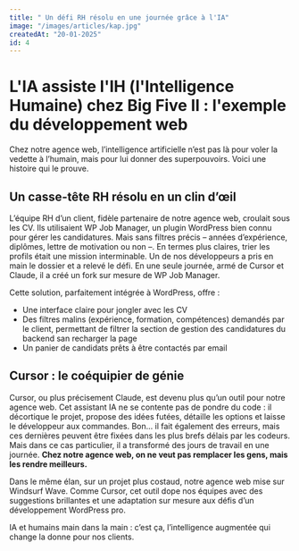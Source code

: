 ```yaml
--- 
title: " Un défi RH résolu en une journée grâce à l'IA" 
image: "/images/articles/kap.jpg" 
createdAt: "20-01-2025" 
id: 4 
--- 
```

# L'IA assiste l'IH (l'Intelligence Humaine) chez Big Five II : l'exemple du développement web

Chez notre agence web, l’intelligence artificielle n’est pas là pour voler la vedette à l’humain, mais pour lui donner des superpouvoirs. 
Voici une histoire qui le prouve.

## Un casse-tête RH résolu en un clin d’œil

L’équipe RH d’un client, fidèle partenaire de notre agence web, croulait sous les CV. Ils utilisaient WP Job Manager, un plugin WordPress bien connu pour gérer les candidatures. Mais sans filtres précis – années d’expérience, diplômes, lettre de motivation ou non –.
En termes plus claires, trier les profils était une mission interminable.
Un de nos développeurs a pris en main le dossier et a relevé le défi. En une seule journée, armé de Cursor et Claude, il a créé un fork sur mesure de WP Job Manager. 

Cette solution, parfaitement intégrée à WordPress, offre :  

- Une interface claire pour jongler avec les CV  
- Des filtres malins (expérience, formation, compétences) demandés par le client, permettant de filtrer la section de gestion des candidatures du backend san recharger la page
- Un panier de candidats prêts à être contactés par email

## Cursor : le coéquipier de génie

Cursor, ou plus précisement Claude, est devenu plus qu’un outil pour notre agence web. Cet assistant IA ne se contente pas de pondre du code : il décortique le projet, propose des idées futées, détaille les options et laisse le développeur aux commandes. 
Bon... il fait également des erreurs, mais ces dernières peuvent être fixées dans les plus brefs délais par les codeurs. Mais dans ce cas particulier, il a transformé des jours de travail en une journée. 
**Chez notre agence web, on ne veut pas remplacer les gens, mais les rendre meilleurs.**

Dans le même élan, sur un projet plus costaud, notre agence web mise sur Windsurf Wave. Comme Cursor, cet outil dope nos équipes avec des suggestions brillantes et une adaptation sur mesure aux défis d’un développement WordPress pro. 

IA et humains main dans la main : c’est ça, l’intelligence augmentée qui change la donne pour nos clients.

